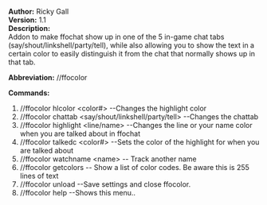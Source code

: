 **Author:** Ricky Gall  
**Version:** 1.1  
**Description:**  
Addon to make ffochat show up in one of the 5 in-game chat tabs (say/shout/linkshell/party/tell), while also allowing you to show the text in a certain color to easily distinguish it from the chat that normally shows up in that tab.

**Abbreviation:** //ffocolor

**Commands:**
 1. //ffocolor hlcolor &lt;color#&gt; --Changes the highlight color
 2. //ffocolor chattab &lt;say/shout/linkshell/party/tell&gt; --Changes the chattab
 3. //ffocolor highlight &lt;line/name&gt; --Changes the line or your name color when you are talked about in ffochat
 4. //ffocolor talkedc &lt;color#&gt; --Sets the color of the highlight for when you are talked about
 5. //ffocolor watchname &lt;name&gt; -- Track another name
 6. //ffocolor getcolors -- Show a list of color codes. Be aware this is 255 lines of text
 7. //ffocolor unload --Save settings and close ffocolor.
 8. //ffocolor help --Shows this menu..
